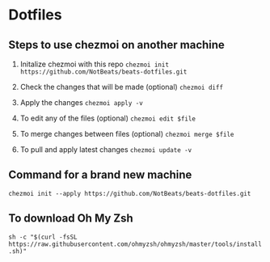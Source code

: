 # Dotfiles
## Steps to use chezmoi on another machine 

1. Initalize chezmoi with this repo
`chezmoi init https://github.com/NotBeats/beats-dotfiles.git`

2. Check the changes that will be made (optional)
`chezmoi diff`

3. Apply the changes
`chezmoi apply -v`

4. To edit any of the files (optional)
`chezmoi edit $file`

5. To merge changes between files (optional)
`chezmoi merge $file`

7. To pull and apply latest changes
`chezmoi update -v`

## Command for a brand new machine
`chezmoi init --apply https://github.com/NotBeats/beats-dotfiles.git`

## To download Oh My Zsh
`sh -c "$(curl -fsSL https://raw.githubusercontent.com/ohmyzsh/ohmyzsh/master/tools/install.sh)"`
